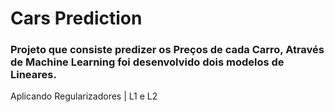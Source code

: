 # Cars Prediction 
### Projeto que consiste predizer os Preços de cada Carro, Através de Machine Learning foi desenvolvido dois modelos de Lineares.
Aplicando Regularizadores | L1 e L2 
